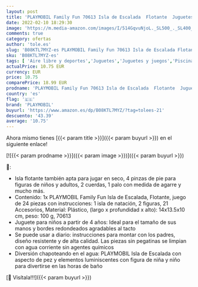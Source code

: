 ```yaml
---
layout: post
title: 'PLAYMOBIL Family Fun 70613 Isla de Escalada  Flotante  Juguetes para niños a Partir de 4 años'
date: 2022-02-10 18:29:30
image: 'https://m.media-amazon.com/images/I/514GqvuNjoL._SL500_._SL400_.jpg'
comments: true
category: ofertas
author: 'tole.es'
slug: 'B08KTL7MYZ-es PLAYMOBIL Family Fun 70613 Isla de Escalada Flotante...'
sku: 'B08KTL7MYZ-es'
tags: [ 'Aire libre y deportes','Juguetes','Juguetes y juegos','Piscinas de jardín y juegos acuáticos','Pistolas de agua','playmobil', ]
actualPrice: 10.75 EUR
currency: EUR
price: 10.75
comparePrice: 18.99 EUR
prodname: 'PLAYMOBIL Family Fun 70613 Isla de Escalada  Flotante  Juguetes para niños a Partir de 4 años'
country: 'es'
flag: '🇪🇸'
brand: 'PLAYMOBIL'
buyurl: 'https://www.amazon.es/dp/B08KTL7MYZ/?tag=tolees-21'
descuento: '43.39'
average: '10.75'
---
```


Ahora mismo tienes [{{< param title >}}]({{< param buyurl >}}) en el siguiente enlace!

[![{{< param prodname >}}]({{< param image >}})]({{< param buyurl >}})

🔎:

- Isla flotante también apta para jugar en seco, 4 pinzas de pie para figuras de niños y adultos, 2 cuerdas, 1 palo con medida de agarre y mucho más.
- Contenido: 1x PLAYMOBIL Family Fun Isla de Escalada, Flotante, juego de 24 piezas con instrucciones: 1 isla de natación, 2 figuras, 21 Accesorios, Material: Plástico, (largo x profundidad x alto): 14x13.5x10 cm, peso: 100 g, 70613
- Juguete para niños a partir de 4 años: Ideal para el tamaño de sus manos y bordes redondeados agradables al tacto
- Se puede usar a diario: instrucciones para montar con los padres, diseño resistente y de alta calidad. Las piezas sin pegatinas se limpian con agua corriente sin agentes químicos
- Diversión chapoteando en el agua: PLAYMOBIL Isla de Escalada con aspecto de pez y elementos luminiscentes con figura de niña y niño para divertirse en las horas de baño

[🛒 Visítala!!!]({{< param buyurl >}})
